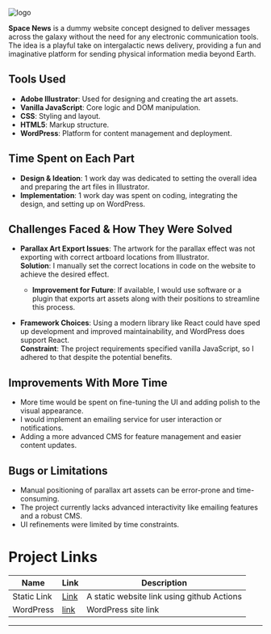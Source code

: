 ![logo](https://github.com/user-attachments/assets/5c16b60a-fada-413a-8d76-02c8ef1864ac)


**Space News** is a dummy website concept designed to deliver messages across the galaxy without the need for any electronic communication tools. The idea is a playful take on intergalactic news delivery, providing a fun and imaginative platform for sending physical information media  beyond Earth.

## Tools Used

- **Adobe Illustrator**: Used for designing and creating the art assets.
- **Vanilla JavaScript**: Core logic and DOM manipulation.
- **CSS**: Styling and layout.
- **HTML5**: Markup structure.
- **WordPress**: Platform for content management and deployment.

## Time Spent on Each Part

- **Design & Ideation**: 1 work day was dedicated to setting the overall idea and preparing the art files in Illustrator.
- **Implementation**: 1 work day was spent on coding, integrating the design, and setting up on WordPress.

## Challenges Faced & How They Were Solved

- **Parallax Art Export Issues**: The artwork for the parallax effect was not exporting with correct artboard locations from Illustrator.  
  **Solution**: I manually set the correct locations in code on the website to achieve the desired effect.
  - **Improvement for Future**: If available, I would use software or a plugin that exports art assets along with their positions to streamline this process.

- **Framework Choices**: Using a modern library like React could have sped up development and improved maintainability, and WordPress does support React.  
  **Constraint**: The project requirements specified vanilla JavaScript, so I adhered to that despite the potential benefits.

## Improvements With More Time

- More time would be spent on fine-tuning the UI and adding polish to the visual appearance.
- I would implement an emailing service for user interaction or notifications.
- Adding a more advanced CMS for feature management and easier content updates.

## Bugs or Limitations

- Manual positioning of parallax art assets can be error-prone and time-consuming.
- The project currently lacks advanced interactivity like emailing features and a robust CMS.
- UI refinements were limited by time constraints.

# Project Links

| Name          | Link                              | Description            |
|---------------|-----------------------------------|------------------------|
| Static Link   | [Link](https://melsayedgit.github.io/space-new)  | A static website link using github Actions |
| WordPress     | [link](https://yourwordpresssite.com) | WordPress site link    |
---
